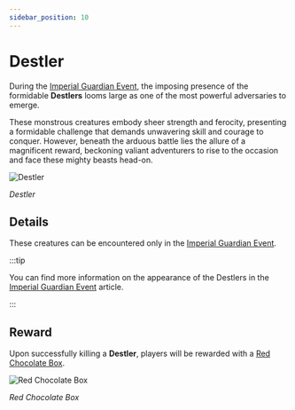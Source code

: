```yaml
---
sidebar_position: 10
---
```


# Destler

During the [Imperial Guardian Event](/events/imperial-guardian), the imposing presence of the formidable **Destlers** looms large as one of the most powerful adversaries to emerge.

These monstrous creatures embody sheer strength and ferocity, presenting a formidable challenge that demands unwavering skill and courage to conquer. However, beneath the arduous battle lies the allure of a magnificent reward, beckoning valiant adventurers to rise to the occasion and face these mighty beasts head-on.

![Destler](/img/monsters/special/others/destler.jpg)

_Destler_

## Details

These creatures can be encountered only in the [Imperial Guardian Event](/events/imperial-guardian).

:::tip

You can find more information on the appearance of the Destlers in the [Imperial Guardian Event](/events/imperial-guardian) article.

:::

## Reward

Upon successfully killing a **Destler**, players will be rewarded with a [Red Chocolate Box](/items/item-bags/misc/red-chocolate-box).

![Red Chocolate Box](/img/items/item-bags/red-chocolate-box.png)

_Red Chocolate Box_
